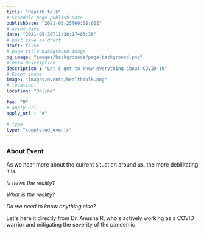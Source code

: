 ```yaml
---
title: "Health talk"
# Schedule page publish date
publishDate: "2021-05-25T00:00:00Z"
# event date
date: "2021-05-30T11:30:17+05:30"
# post save as draft
draft: false
# page title background image
bg_image: "images/backgrounds/page-background.png"
# meta description
description : "Let's get to know everything about COVID-19"
# Event image
image: "images/events/healthTalk.png"
# location
location: "Online"

fee: "0"
# apply url
apply_url : "#"

# type
type: "completed_events"
---
```


### About Event
As we hear more about the current situation around us, the more debilitating it is. 

_Is news the reality?_

_What is the reality?_

_Do we need to know anything else?_

Let's here it directly from Dr. Anusha R, who's actively working as a COVID warrior and mitigating the severity of the pandemic
